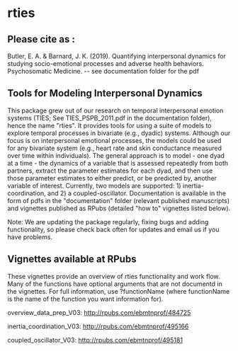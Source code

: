 # rties

## Please cite as : 
Butler, E. A. & Barnard, J. K. (2019). Quantifying interpersonal dynamics for studying socio-emotional processes and adverse health behaviors. Psychosomatic Medicine.
-- see documentation folder for the pdf

## Tools for Modeling Interpersonal Dynamics
This package grew out of our research on temporal interpersonal emotion systems (TIES; See TIES_PSPB_2011.pdf in the documentation folder), hence the name "rties". It provides tools for using a suite of models to explore temporal processes in bivariate (e.g., dyadic) systems. Although our focus is on interpersonal emotional processes, the models could be used for any bivariate system (e.g., heart rate and skin conductance measured over time within individuals). The general approach is to model - one dyad at a time - the dynamics of a variable that is assessed repeatedly from both partners, extract the parameter estimates for each dyad, and then use those parameter estimates to either predict, or be predicted by, another variable of interest. Currently, two models are supported: 1) inertia-coordination, and 2) a coupled-oscillator. Documentation is available in the form of pdfs in the "documentation" folder (relevant published manuscripts) and vignettes published as RPubs (detailed "how to" vignettes listed below).

Note: We are updating the package regularly, fixing bugs and adding functionality, so please check back often for updates and email us if you have problems.

## Vignettes available at RPubs

These vignettes provide an overview of rties functionality and work flow. Many of the functions have optional arguments that are not documentd in the vignettes. For full information, use ?functionName (where functionName is the name of the function you want information for).

overview_data_prep_V03: http://rpubs.com/ebmtnprof/484725

inertia_coordination_V03: http://rpubs.com/ebmtnprof/495166

coupled_oscillator_V03: http://rpubs.com/ebmtnprof/495181
